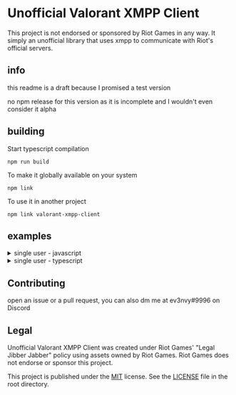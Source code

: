 # Unofficial Valorant XMPP Client

This project is not endorsed or sponsored by Riot Games in any way. It simply an unofficial library that uses xmpp to communicate with Riot's official servers.

## info

this readme is a draft because I promised a test version

no npm release for this version as it is incomplete and I wouldn't even consider it alpha

## building

Start typescript compilation
```
npm run build
```

To make it globally available on your system
```
npm link
```

To use it in another project
```
npm link valorant-xmpp-client
```

## examples

<details>
<summary>single user - javascript</summary>
  
```node
const { Builders, ValorantXmppClient } = require('valorant-xmpp-client');

const { PresenceBuilder, KeystonePresenceBuilder, ValorantPresenceBuilder } = Builders;

(async () => {
    ValorantXmppClient.once('ready', () => {
        console.log('ready');
    });

    ValorantXmppClient.on('presence', (data) => {
        console.log(data);
    });

    ValorantXmppClient.on('error', (error) => {
        console.log(error);
    });

    try {
        ValorantXmppClient.presence = new PresenceBuilder()
            .addKeystonePresence(new KeystonePresenceBuilder())
            .addValorantPresence(new ValorantPresenceBuilder());
        
        // await ValorantXmppClient.login({ username: '', password: '' });
        // await ValorantXmppClient.login({ accessToken: '' });
        await ValorantXmppClient.login({ ssidCookie: '' });

        const friends = await ValorantXmppClient.fetchFriends();
        console.log(friends);
    } catch (err) {
        console.log(err)
    }
})();
```
</details>

<details>
<summary>single user - typescript</summary>
  
```node
import { Builders, ValorantXmppClient } from 'valorant-xmpp-client';

const { PresenceBuilder, KeystonePresenceBuilder, ValorantPresenceBuilder } = Builders;

(async () => {
    ValorantXmppClient.once('ready', () => {
        console.log('ready');
    });

    ValorantXmppClient.on('presence', (data) => {
        console.log(data);
    });

    ValorantXmppClient.on('error', (error) => {
        console.log(error);
    });

    try {
        ValorantXmppClient.presence = new PresenceBuilder()
            .addKeystonePresence(new KeystonePresenceBuilder())
            .addValorantPresence(new ValorantPresenceBuilder());
        
        // await ValorantXmppClient.login({ username: '', password: '' });
        // await ValorantXmppClient.login({ accessToken: '' });
        await ValorantXmppClient.login({ ssidCookie: '' });

        const friends = await ValorantXmppClient.fetchFriends();
        console.log(friends);
    } catch (err) {
        console.log(err)
    }
})();
```
</details>

## Contributing

open an issue or a pull request, you can also dm me at ev3nvy#9996 on Discord

## Legal

Unofficial Valorant XMPP Client was created under Riot Games' "Legal Jibber Jabber" policy using assets owned by Riot Games.  Riot Games does not endorse or sponsor this project.

This project is published under the [MIT](https://opensource.org/licenses/MIT) license. See the [LICENSE](https://github.com/ev3nvy/valorant-xmpp-client/blob/master/LICENSE) file in the root directory.